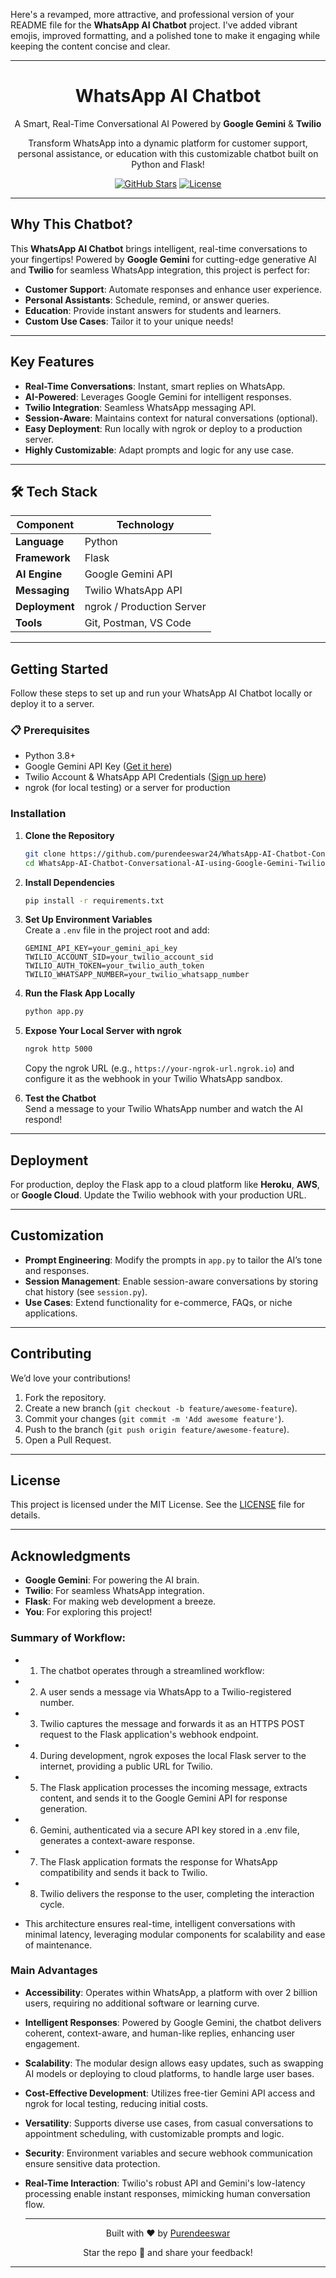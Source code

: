 Here's a revamped, more attractive, and professional version of your README file for the **WhatsApp AI Chatbot** project. I've added vibrant emojis, improved formatting, and a polished tone to make it engaging while keeping the content concise and clear.

---

<div align="center">
  <h1> WhatsApp AI Chatbot</h1>
  <p> A Smart, Real-Time Conversational AI Powered by <b>Google Gemini</b> & <b>Twilio</b> </p>
  <p>Transform WhatsApp into a dynamic platform for customer support, personal assistance, or education with this customizable chatbot built on Python and Flask!</p>
  <a href="https://github.com/purendeeswar24/WhatsApp-AI-Chatbot-Conversational-AI-using-Google-Gemini-Twilio"><img src="https://img.shields.io/github/stars/purendeeswar24/WhatsApp-AI-Chatbot-Conversational-AI-using-Google-Gemini-Twilio?style=social" alt="GitHub Stars"></a>
  <a href="https://github.com/purendeeswar24/WhatsApp-AI-Chatbot-Conversational-AI-using-Google-Gemini-Twilio/blob/main/LICENSE"><img src="https://img.shields.io/github/license/purendeeswar24/WhatsApp-AI-Chatbot-Conversational-AI-using-Google-Gemini-Twilio" alt="License"></a>
</div>

---

##  Why This Chatbot?

This **WhatsApp AI Chatbot** brings intelligent, real-time conversations to your fingertips! Powered by **Google Gemini** for cutting-edge generative AI and **Twilio** for seamless WhatsApp integration, this project is perfect for:

-  **Customer Support**: Automate responses and enhance user experience.
-  **Personal Assistants**: Schedule, remind, or answer queries.
-  **Education**: Provide instant answers for students and learners.
-  **Custom Use Cases**: Tailor it to your unique needs!

---

##  Key Features

-  **Real-Time Conversations**: Instant, smart replies on WhatsApp.
-  **AI-Powered**: Leverages Google Gemini for intelligent responses.
-  **Twilio Integration**: Seamless WhatsApp messaging API.
-  **Session-Aware**: Maintains context for natural conversations (optional).
-  **Easy Deployment**: Run locally with ngrok or deploy to a production server.
-  **Highly Customizable**: Adapt prompts and logic for any use case.

---

## 🛠 Tech Stack

| Component       | Technology                            |
|-----------------|---------------------------------------|
| **Language**    |  Python                             |
| **Framework**   |  Flask                              |
| **AI Engine**   |  Google Gemini API                  |
| **Messaging**   |  Twilio WhatsApp API                |
| **Deployment**  |  ngrok / Production Server          |
| **Tools**       |  Git, Postman, VS Code             |

---

##  Getting Started

Follow these steps to set up and run your WhatsApp AI Chatbot locally or deploy it to a server.

### 📋 Prerequisites

-  Python 3.8+
-  Google Gemini API Key ([Get it here](https://cloud.google.com/gemini))
-  Twilio Account & WhatsApp API Credentials ([Sign up here](https://www.twilio.com))
-  ngrok (for local testing) or a server for production

###  Installation

1. **Clone the Repository**  
   ```bash
   git clone https://github.com/purendeeswar24/WhatsApp-AI-Chatbot-Conversational-AI-using-Google-Gemini-Twilio.git
   cd WhatsApp-AI-Chatbot-Conversational-AI-using-Google-Gemini-Twilio
   ```

2. **Install Dependencies**  
   ```bash
   pip install -r requirements.txt
   ```

3. **Set Up Environment Variables**  
   Create a `.env` file in the project root and add:
   ```env
   GEMINI_API_KEY=your_gemini_api_key
   TWILIO_ACCOUNT_SID=your_twilio_account_sid
   TWILIO_AUTH_TOKEN=your_twilio_auth_token
   TWILIO_WHATSAPP_NUMBER=your_twilio_whatsapp_number
   ```

4. **Run the Flask App Locally**  
   ```bash
   python app.py
   ```

5. **Expose Your Local Server with ngrok**  
   ```bash
   ngrok http 5000
   ```
   Copy the ngrok URL (e.g., `https://your-ngrok-url.ngrok.io`) and configure it as the webhook in your Twilio WhatsApp sandbox.

6. **Test the Chatbot**  
   Send a message to your Twilio WhatsApp number and watch the AI respond! 

---

##  Deployment

For production, deploy the Flask app to a cloud platform like **Heroku**, **AWS**, or **Google Cloud**. Update the Twilio webhook with your production URL.

---

##  Customization

- **Prompt Engineering**: Modify the prompts in `app.py` to tailor the AI’s tone and responses.
- **Session Management**: Enable session-aware conversations by storing chat history (see `session.py`).
- **Use Cases**: Extend functionality for e-commerce, FAQs, or niche applications.

---

##  Contributing

We’d love your contributions! 
1. Fork the repository.
2. Create a new branch (`git checkout -b feature/awesome-feature`).
3. Commit your changes (`git commit -m 'Add awesome feature'`).
4. Push to the branch (`git push origin feature/awesome-feature`).
5. Open a Pull Request.

---

##  License

This project is licensed under the MIT License. See the [LICENSE](LICENSE) file for details.

---

##  Acknowledgments

- **Google Gemini**: For powering the AI brain.
- **Twilio**: For seamless WhatsApp integration.
- **Flask**: For making web development a breeze.
- **You**: For exploring this project! 

### Summary of Workflow:
- 1. The chatbot operates through a streamlined workflow:
- 2. A user sends a message via WhatsApp to a Twilio-registered number.
- 3. Twilio captures the message and forwards it as an HTTPS POST request to the Flask application's webhook endpoint.
- 4. During development, ngrok exposes the local Flask server to the internet, providing a public URL for Twilio.
- 5. The Flask application processes the incoming message, extracts content, and sends it to the Google Gemini API for response generation.
- 6. Gemini, authenticated via a secure API key stored in a .env file, generates a context-aware response.
- 7. The Flask application formats the response for WhatsApp compatibility and sends it back to Twilio.
- 8. Twilio delivers the response to the user, completing the interaction cycle.

- This architecture ensures real-time, intelligent conversations with minimal latency, leveraging modular components for scalability and ease of maintenance.
  
### Main Advantages
- **Accessibility**: Operates within WhatsApp, a platform with over 2 billion users, requiring no additional software or learning curve.
- **Intelligent Responses**: Powered by Google Gemini, the chatbot delivers coherent, context-aware, and human-like replies, enhancing user engagement.
- **Scalability**: The modular design allows easy updates, such as swapping AI models or deploying to cloud platforms, to handle large user bases.
- **Cost-Effective Development**: Utilizes free-tier Gemini API access and ngrok for local testing, reducing initial costs.
- **Versatility**: Supports diverse use cases, from casual conversations to appointment scheduling, with customizable prompts and logic.
- **Security**: Environment variables and secure webhook communication ensure sensitive data protection.
- **Real-Time Interaction**: Twilio's robust API and Gemini's low-latency processing enable instant responses, mimicking human conversation flow.

  ---

<div align="center">
  <p>Built with ❤️ by <a href="https://github.com/purendeeswar24">Purendeeswar</a></p>
  <p>Star the repo 🌟 and share your feedback!</p>
</div>

---


